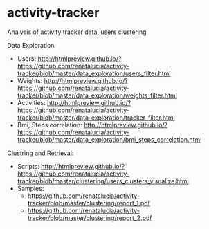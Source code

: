 # activity-tracker
Analysis of activity tracker data, users clustering

Data Exploration:
* Users:
http://htmlpreview.github.io/?https://github.com/renatalucia/activity-tracker/blob/master/data_exploration/users_filter.html
* Weights:
http://htmlpreview.github.io/?https://github.com/renatalucia/activity-tracker/blob/master/data_exploration/weights_filter.html
* Activities:
http://htmlpreview.github.io/?https://github.com/renatalucia/activity-tracker/blob/master/data_exploration/tracker_filter.html
* Bmi, Steps correlation:
http://htmlpreview.github.io/?https://github.com/renatalucia/activity-tracker/blob/master/data_exploration/bmi_steps_correlation.html


Clustring and Retrieval:
* Scripts:
http://htmlpreview.github.io/?https://github.com/renatalucia/activity-tracker/blob/master/clustering/users_clusters_visualize.html
* Samples:
	* https://github.com/renatalucia/activity-tracker/blob/master/clustering/report_1.pdf
	* https://github.com/renatalucia/activity-tracker/blob/master/clustering/report_2.pdf
